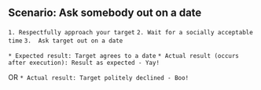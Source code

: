 ## Scenario: Ask somebody out on a date

``` 1. Respectfully approach your target ```
``` 2. Wait for a socially acceptable time ```
``` 3.  Ask target out on a date ```

` * Expected result: Target agrees to a date `
` * Actual result (occurs after execution): Result as expected - Yay! `

OR
` * Actual result: Target politely declined - Boo! `
